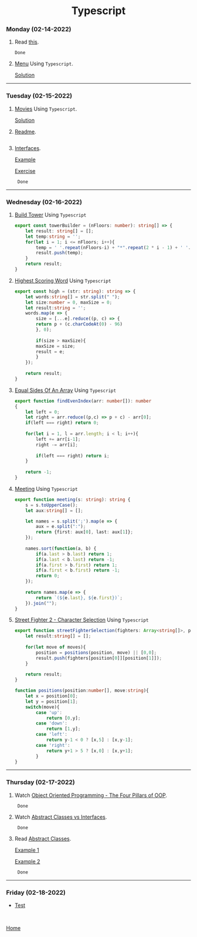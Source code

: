 <h1 align="center">Typescript</h1>

<strong><h3>Monday (02-14-2022)</h3></strong>

1. Read [this][1].

    ```
    Done
    ```

2. [Menu][2] Using `Typescript`.

    [Solution](https://github.com/JoelX09/W6-Mon-E1)

***

<strong><h3>Tuesday (02-15-2022)</h3></strong>

1. [Movies][3] Using `Typescript`.

    [Solution](https://github.com/JoelX09/W6-Tu-E1)

2. [Readme][4].

    ```

    ```

3. [Interfaces][5].

    [Example](./src/InterfaceExample.ts)

    [Exercise](./src/InterfaceExercise.ts)
        
        Done
        

***

<strong><h3>Wednesday (02-16-2022)</h3></strong>

1. [Build Tower][6] Using `Typescript`

    ```typescript
    export const towerBuilder = (nFloors: number): string[] => {
        let result: string[] = [];
        let temp:string = '';
        for(let i = 1; i <= nFloors; i++){
            temp = ' '.repeat(nFloors-i) + "*".repeat(2 * i - 1) + ' '.repeat(nFloors-i);
            result.push(temp);
        }
        return result;
    }
    ```

2. [Highest Scoring Word][7] Using `Typescript`

    ```typescript
    export const high = (str: string): string => {
        let words:string[] = str.split(" ");
        let size:number = 0, maxSize = 0;
        let result:string = '';
        words.map(e => {
            size = [...e].reduce((p, c) => {
            return p + (c.charCodeAt(0) - 96)
            }, 0);
            
            if(size > maxSize){
            maxSize = size;
            result = e;
            }
        });
        
        return result;
    }
    ```

3. [Equal Sides Of An Array][8] Using `Typescript`

    ```typescript
    export function findEvenIndex(arr: number[]): number
    {
        let left = 0;
        let right = arr.reduce((p,c) => p + c) - arr[0];
        if(left === right) return 0;
        
        for(let i = 1, l = arr.length; i < l; i++){
            left += arr[i-1];
            right -= arr[i];
            
            if(left === right) return i;
        }
        
        return -1;
    }
    ```

4. [Meeting][9] Using `Typescript`

    ```typescript
    export function meeting(s: string): string {
        s = s.toUpperCase();
        let aux:string[] = [];

        let names = s.split(';').map(e => {
            aux = e.split(":");
            return {first: aux[0], last: aux[1]};
        });
        
        names.sort(function(a, b) {
            if(a.last > b.last) return 1;
            if(a.last < b.last) return -1;
            if(a.first > b.first) return 1;
            if(a.first < b.first) return -1;
            return 0;
        });
        
        return names.map(e => {
            return `(${e.last}, ${e.first})`;
        }).join("");
    }
    ```

5. [Street Fighter 2 - Character Selection][10] Using `Typescript`

    ```typescript
    export function streetFighterSelection(fighters: Array<string[]>, position: number[], moves: string[]) {
        let result:string[] = [];
        
        for(let move of moves){
            position = positions(position, move) || [0,0];
            result.push(fighters[position[0]][position[1]]);
        }
        
        return result;
    }

    function positions(position:number[], move:string){
        let x = position[0];
        let y = position[1];
        switch(move){
            case 'up':
                return [0,y];
            case 'down':
                return [1,y];
            case 'left':
                return y-1 < 0 ? [x,5] : [x,y-1];
            case 'right':
                return y+1 > 5 ? [x,0] : [x,y+1];
            }
    }
    ```

***

<strong><h3>Thursday (02-17-2022)</h3></strong>

1. Watch [Object Oriented Programming - The Four Pillars of OOP][11].

        Done

2. Watch [Abstract Classes vs Interfaces][12].

        Done

3. Read [Abstract Classes][13].

    [Example 1](./src/AbstractClaseExample1.ts)

    [Example 2](./src/AbstractClaseExample2.ts)

        Done

***

<strong><h3>Friday (02-18-2022)</h3></strong>

  * [Test](../../Test/TestWeek6.js)


<br>

[Home](../../README.md)

[1]: https://github.com/corecodeio/bootcamp-from-scratch/blob/main/src/technologies/2022/week6/Example/Input.md
[2]: https://github.com/corecodeio/bootcamp-from-scratch/blob/main/src/technologies/2022/week6/Exercices/E0/desc/ED0W6.md
[3]: https://github.com/corecodeio/bootcamp-from-scratch/blob/main/src/technologies/2022/week6/Exercices/E1/desc/ED1W6.md
[4]: https://github.com/corecodeio/bootcamp-from-scratch/blob/main/src/technologies/2022/week6/Exercices/E2/desc/ED2W6.md
[5]: https://docs.microsoft.com/en-us/learn/modules/typescript-implement-interfaces/
[6]: https://www.codewars.com/kata/576757b1df89ecf5bd00073b
[7]: https://www.codewars.com/kata/57eb8fcdf670e99d9b000272
[8]: https://www.codewars.com/kata/5679aa472b8f57fb8c000047
[9]: https://www.codewars.com/kata/59df2f8f08c6cec835000012
[10]: https://www.codewars.com/kata/5853213063adbd1b9b0000be
[11]: https://www.youtube.com/watch?v=1ONhXmQuWP8
[12]: https://www.youtube.com/watch?v=Lnqmde9LP74
[13]: https://sbcode.net/typescript/abstract_classes/